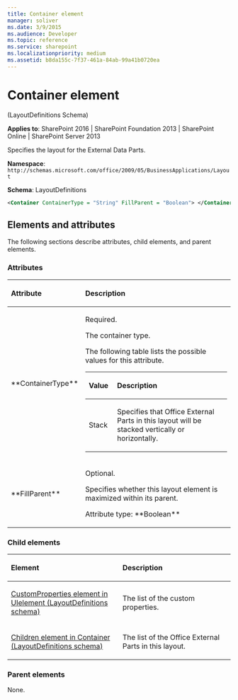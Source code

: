 ```yaml
---
title: Container element
manager: soliver
ms.date: 3/9/2015
ms.audience: Developer
ms.topic: reference
ms.service: sharepoint
ms.localizationpriority: medium
ms.assetid: b8da155c-7f37-461a-84ab-99a41b0720ea
---
```


# Container element 

(LayoutDefinitions Schema)

**Applies to**: SharePoint 2016 | SharePoint Foundation 2013 | SharePoint Online | SharePoint Server 2013

Specifies the layout for the External Data Parts.

**Namespace**: `http://schemas.microsoft.com/office/2009/05/BusinessApplications/Layout`

**Schema**: LayoutDefinitions

```XML
<Container ContainerType = "String" FillParent = "Boolean"> </Container>
```

## Elements and attributes

The following sections describe attributes, child elements, and parent elements.

### Attributes

<table>
<colgroup>
<col width="20%" />
<col width="80%" />
</colgroup>
<thead>
<tr class="header">
<th align="left"><p>Attribute</p></th>
<th align="left"><p>Description</p></th>
</tr>
</thead>
<tbody>
<tr class="odd">
<td align="left"><p>**ContainerType**</p></td>
<td align="left"><p>Required.</p>
<p>The container type.</p>
<p>The following table lists the possible values for this attribute.</p>
<div class="tableSection">
<table>
<colgroup>
<col width="20%" />
<col width="80%" />
</colgroup>
<thead>
<tr class="header">
<th align="left"><p>Value</p></th>
<th align="left"><p>Description</p></th>
</tr>
</thead>
<tbody>
<tr class="odd">
<td align="left"><p>Stack</p></td>
<td align="left"><p>Specifies that Office External Parts in this layout will be stacked vertically or horizontally.</p></td>
</tr>
</tbody>
</table>
</div></td>
</tr>
<tr class="even">
<td align="left"><p>**FillParent**</p></td>
<td align="left"><p>Optional.</p>
<p>Specifies whether this layout element is maximized within its parent.</p>
<p>Attribute type: **Boolean**</p></td>
</tr>
</tbody>
</table>

### Child elements

<table>
<colgroup>
<col width="50%" />
<col width="50%" />
</colgroup>
<thead>
<tr class="header">
<th align="left"><p>Element</p></th>
<th align="left"><p>Description</p></th>
</tr>
</thead>
<tbody>
<tr class="odd">
<td align="left"><p><span sdata="link"><a href="customproperties-element-in-uielement-layoutdefinitions-schema.md">CustomProperties element in UIelement (LayoutDefinitions schema)</a></span></p></td>
<td align="left"><p>The list of the custom properties.</p></td>
</tr>
<tr class="even">
<td align="left"><p><span sdata="link"><a href="children-element-in-container-layoutdefinitions-schema.md">Children element in Container (LayoutDefinitions schema)</a></span></p></td>
<td align="left"><p>The list of the Office External Parts in this layout.</p></td>
</tr>
</tbody>
</table>

### Parent elements

None.








